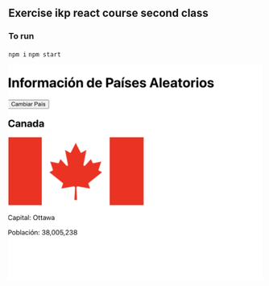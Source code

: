 ## Exercise ikp react course second class

### To run
`npm i`
`npm start`

![exercise image](exercise.png)